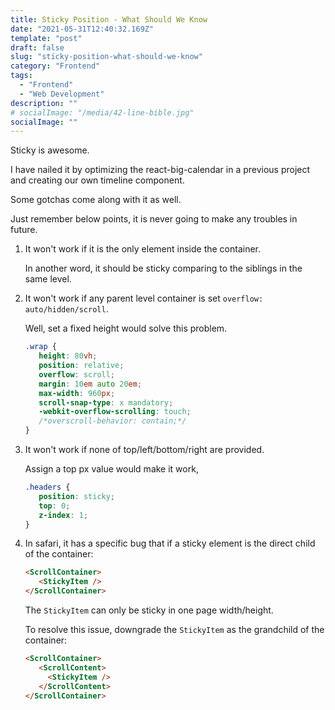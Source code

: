 ```yaml
---
title: Sticky Position - What Should We Know
date: "2021-05-31T12:40:32.169Z"
template: "post"
draft: false
slug: "sticky-position-what-should-we-know"
category: "Frontend"
tags:
  - "Frontend"
  - "Web Development"
description: ""
# socialImage: "/media/42-line-bible.jpg"
socialImage: ""
---
```


Sticky is awesome.

I have nailed it by optimizing the react-big-calendar in a previous project and creating our own timeline component.

Some gotchas come along with it as well.

Just remember below points, it is never going to make any troubles in future.

1. It won't work if it is the only element inside the container.

   In another word, it should be sticky comparing to the siblings in the same level.

2. It won't work if any parent level container is set `overflow: auto/hidden/scroll`.

   Well, set a fixed height would solve this problem.

   ```CSS
   .wrap {
      height: 80vh;
      position: relative;
      overflow: scroll;
      margin: 10em auto 20em;
      max-width: 960px;
      scroll-snap-type: x mandatory;
      -webkit-overflow-scrolling: touch;
      /*overscroll-behavior: contain;*/
   }
   ```

3. It won't work if none of top/left/bottom/right are provided.

   Assign a top px value would make it work,

   ```CSS
   .headers {
      position: sticky;
      top: 0;
      z-index: 1;
   }
   ```

4. In safari, it has a specific bug that if a sticky element is the direct child of the container:

   ```HTML
   <ScrollContainer>
      <StickyItem />
   </ScrollContainer>
   ```

   The `StickyItem` can only be sticky in one page width/height.

   To resolve this issue, downgrade the `StickyItem` as the grandchild of the container:

   ```HTML
   <ScrollContainer>
      <ScrollContent>
        <StickyItem />
      </ScrollContent>
   </ScrollContainer>
   ```
